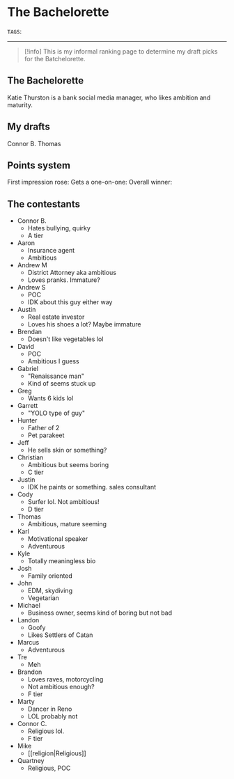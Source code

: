 # The Bachelorette
`TAGS`: 

---
> [!info]
> This is my informal ranking page to determine my draft picks for the Batchelorette.

## The Bachelorette
Katie Thurston is a bank social media manager, who likes ambition and maturity.

## My drafts
Connor B.
Thomas 


## Points system
First impression rose: 
Gets a one-on-one: 
Overall winner: 

## The contestants
- Connor B.
	- Hates bullying, quirky
	- A tier
- Aaron
	- Insurance agent
	- Ambitious
- Andrew M
	- District Attorney aka ambitious 
	- Loves pranks. Immature? 
- Andrew S
	- POC
	- IDK about this guy either way
- Austin
	- Real estate investor
	- Loves his shoes a lot? Maybe immature
- Brendan
	- Doesn't like vegetables lol
- David
	- POC
	- Ambitious I guess
- Gabriel
	- "Renaissance man"
	- Kind of seems stuck up
- Greg
	- Wants 6 kids lol
- Garrett
	- "YOLO type of guy"
- Hunter
	- Father of 2
	- Pet parakeet
- Jeff
	- He sells skin or something?
- Christian
	- Ambitious but seems boring
	- C tier
- Justin
	- IDK he paints or something. sales consultant
- Cody
	- Surfer lol. Not ambitious!
	- D tier
- Thomas
	- Ambitious, mature seeming
- Karl
	- Motivational speaker
	- Adventurous
- Kyle
	- Totally meaningless bio
- Josh
	- Family oriented
- John
	- EDM, skydiving
	- Vegetarian
- Michael
	- Business owner, seems kind of boring but not bad
- Landon
	- Goofy
	- Likes Settlers of Catan
- Marcus
	- Adventurous
- Tre
	- Meh
- Brandon
	- Loves raves, motorcycling
	- Not ambitious enough?
	- F tier
- Marty
	- Dancer in Reno
	- LOL probably not 
- Connor C. 
	- Religious lol. 
	- F tier
- Mike
	- [[religion|Religious]]
- Quartney
	- Religious, POC


